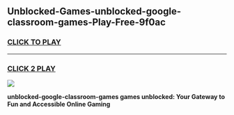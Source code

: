 
## Unblocked-Games-unblocked-google-classroom-games-Play-Free-9f0ac
<h3>
<a href="https://premium76.site?title=unblocked-google-classroom-games&ref=10A">CLICK TO PLAY</a></h3>
<hr>

<h3>
<a href="https://premium76.site?title=unblocked-google-classroom-games&ref=10A">CLICK 2 PLAY</a>
  
</h3>

<a href="https://premium76.site?title=unblocked-google-classroom-games&ref=10A"><img src="https://clearcache.store/games.png"></a>


**unblocked-google-classroom-games games unblocked: Your Gateway to Fun and Accessible Online Gaming**
